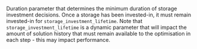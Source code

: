 Duration parameter that determines the minimum duration of storage investment decisions. Once a storage has been invested-in, it must remain invested-in for `storage_investment_lifetime`. Note that `storage_investment_lifetime` is a dynamic parameter that will impact the amount of solution history that must remain available to the optimisation in each step - this may impact performance.